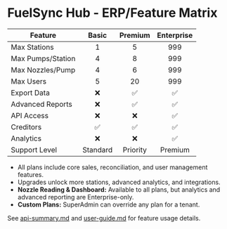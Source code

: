 # FuelSync Hub - ERP/Feature Matrix

| Feature                | Basic | Premium | Enterprise |
|------------------------|:-----:|:-------:|:----------:|
| Max Stations           |   1   |    5    |   999      |
| Max Pumps/Station      |   4   |    8    |   999      |
| Max Nozzles/Pump       |   4   |    6    |   999      |
| Max Users              |   5   |   20    |   999      |
| Export Data            |   ❌   |   ✅    |    ✅      |
| Advanced Reports       |   ❌   |   ✅    |    ✅      |
| API Access             |   ❌   |   ❌    |    ✅      |
| Creditors              |   ✅   |   ✅    |    ✅      |
| Analytics              |   ❌   |   ❌    |    ✅      |
| Support Level          |Standard|Priority|  Premium   |

- All plans include core sales, reconciliation, and user management features.
- Upgrades unlock more stations, advanced analytics, and integrations.
- **Nozzle Reading & Dashboard:** Available to all plans, but analytics and advanced reporting are Enterprise-only.
- **Custom Plans:** SuperAdmin can override any plan for a tenant.

See [api-summary.md](./api-summary.md) and [user-guide.md](./user-guide.md) for feature usage details.
